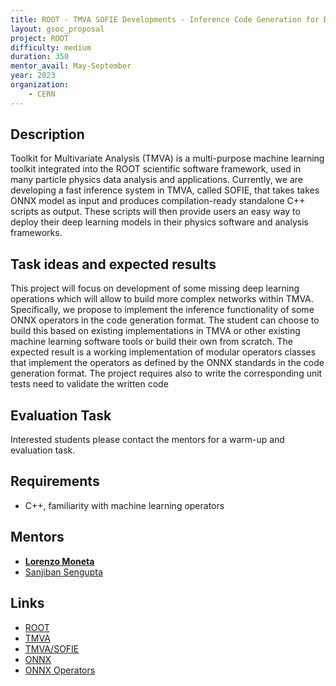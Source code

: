 ```yaml
---
title: ROOT - TMVA SOFIE Developments - Inference Code Generation for Deep Learning models
layout: gsoc_proposal
project: ROOT
difficulty: medium
duration: 350
mentor_avail: May-September
year: 2023
organization:
    - CERN
---
```


## Description

Toolkit for Multivariate Analysis (TMVA) is a multi-purpose machine learning toolkit integrated into the ROOT scientific software framework, used in many particle physics data analysis and
applications. Currently, we are developing a fast inference system in TMVA, called SOFIE,  that takes takes ONNX model as input and produces compilation-ready standalone C++ scripts as output. These scripts will then provide users an easy way to deploy their deep learning models in their physics software and analysis frameworks.

## Task ideas and expected results

This project will focus on development of some missing deep learning operations which will allow to build more complex networks within TMVA. Specifically, we propose to implement the inference
functionality of some ONNX operators in the code generation format. The student can choose to build this based on existing implementations in TMVA or other existing machine learning software tools or  build their own from scratch.
The expected result is a working implementation of modular operators classes that implement the operators as defined by the ONNX standards in the code generation format. The project requires also to
write the corresponding unit tests need to validate the written code


## Evaluation Task

Interested students please contact the mentors for a warm-up and evaluation task.

## Requirements
 * C++, familiarity with machine learning operators

## Mentors
 * **[Lorenzo Moneta](mailto:Lorenzo.Moneta@cern.ch)**
 * [Sanjiban Sengupta](mailto:sanjiban.sg@gmail.com)


## Links
 * [ROOT](https://root.cern/)
 * [TMVA](https://root.cern/manual/tmva/)
 * [TMVA/SOFIE](https://github.com/root-project/root/blob/master/tmva/sofie/README.md)
 * [ONNX](https://onnx.ai)
 * [ONNX Operators](https://github.com/onnx/onnx/blob/master/docs/Operators.md)
